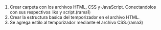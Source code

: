 1. Crear carpeta con los archivos HTML, CSS y JavaScript. Conectandolos con sus respectivos liks y script.(rama1)
2. Crear la estructura basica del temporizador en el archivo HTML.
3. Se agrega estilo al temporizador mediante el archivo CSS.(rama3)

